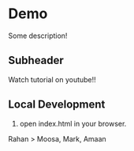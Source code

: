 # Demo

Some description!

## Subheader

Watch tutorial on youtube!!

## Local Development

1. open index.html in your browser.

Rahan > Moosa, Mark, Amaan 